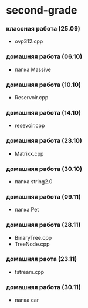 # second-grade
### классная работа (25.09)
- ovp312.cpp
### домашняя работа (06.10)
- папка Massive
### домашняя работа (10.10)
- Reservoir.cpp
### домашняя работа (14.10)
- resevoir.cpp
### домашняя работа (23.10)
- Matrixx.cpp
### домашняя работа (30.10)
 - папка string2.0
### домашняя работа (09.11)
- папка Pet
### домашняя работа (28.11)
- BinaryTree.cpp
- TreeNode.cpp
### домашняя раота (23.11)
- fstream.cpp
### домашняя работа (30.11)
- папка car
